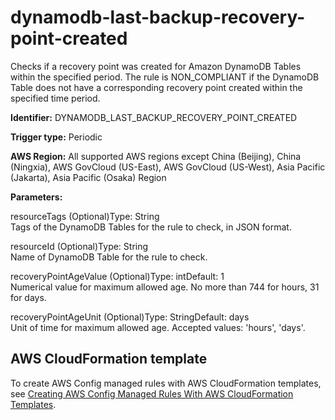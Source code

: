 # dynamodb\-last\-backup\-recovery\-point\-created<a name="dynamodb-last-backup-recovery-point-created"></a>

Checks if a recovery point was created for Amazon DynamoDB Tables within the specified period\. The rule is NON\_COMPLIANT if the DynamoDB Table does not have a corresponding recovery point created within the specified time period\. 

**Identifier:** DYNAMODB\_LAST\_BACKUP\_RECOVERY\_POINT\_CREATED

**Trigger type:** Periodic

**AWS Region:** All supported AWS regions except China \(Beijing\), China \(Ningxia\), AWS GovCloud \(US\-East\), AWS GovCloud \(US\-West\), Asia Pacific \(Jakarta\), Asia Pacific \(Osaka\) Region

**Parameters:**

resourceTags \(Optional\)Type: String  
Tags of the DynamoDB Tables for the rule to check, in JSON format\.

resourceId \(Optional\)Type: String  
Name of DynamoDB Table for the rule to check\.

recoveryPointAgeValue \(Optional\)Type: intDefault: 1  
Numerical value for maximum allowed age\. No more than 744 for hours, 31 for days\.

recoveryPointAgeUnit \(Optional\)Type: StringDefault: days  
Unit of time for maximum allowed age\. Accepted values: 'hours', 'days'\.

## AWS CloudFormation template<a name="w79aac11c32c17b9d153c15"></a>

To create AWS Config managed rules with AWS CloudFormation templates, see [Creating AWS Config Managed Rules With AWS CloudFormation Templates](aws-config-managed-rules-cloudformation-templates.md)\.